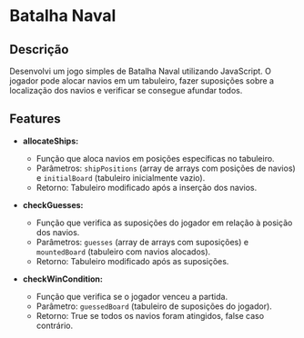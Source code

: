 # Batalha Naval

## Descrição

Desenvolvi um jogo simples de Batalha Naval utilizando JavaScript. O jogador pode alocar navios em um tabuleiro, fazer suposições sobre a localização dos navios e verificar se consegue afundar todos.

## Features

- **allocateShips:**
  - Função que aloca navios em posições específicas no tabuleiro.
  - Parâmetros: `shipPositions` (array de arrays com posições de navios) e `initialBoard` (tabuleiro inicialmente vazio).
  - Retorno: Tabuleiro modificado após a inserção dos navios.

- **checkGuesses:**
  - Função que verifica as suposições do jogador em relação à posição dos navios.
  - Parâmetros: `guesses` (array de arrays com suposições) e `mountedBoard` (tabuleiro com navios alocados).
  - Retorno: Tabuleiro modificado após as suposições.

- **checkWinCondition:**
  - Função que verifica se o jogador venceu a partida.
  - Parâmetro: `guessedBoard` (tabuleiro de suposições do jogador).
  - Retorno: True se todos os navios foram atingidos, false caso contrário.

